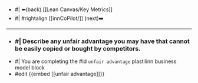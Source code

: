 - #| ⬅️(back) [[Lean Canvas/Key Metrics]]
- #| #rightalign [[innCoPilot/]] (next)➡️
- ---

- ### #| Describe any unfair advantage you may have that cannot be easily copied or bought by competitors.
- #| You are completing the #id ``unfair advantage`` plastilinn business model block
- #edit {{embed [[unfair advantage]]}}

